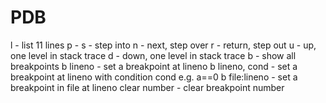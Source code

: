 # PDB

l - list 11 lines
p - 
s - step into
n - next, step over
r - return, step out
u - up, one level in stack trace
d - down, one level in stack trace
b - show all breakpoints
b lineno - set a breakpoint at lineno
b lineno, cond - set a breakpoint at lineno with condition cond e.g. a==0
b file:lineno - set a breakpoint in file at lineno
clear number - clear breakpoint number
